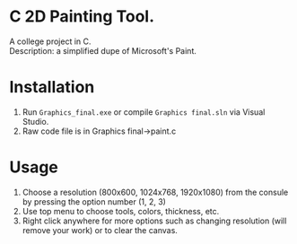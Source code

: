 # C 2D Painting Tool.

A college project in C.<br>
Description: a simplified dupe of Microsoft's Paint.

# Installation

1. Run `Graphics_final.exe` or compile `Graphics final.sln` via Visual Studio.
2. Raw code file is in Graphics final->paint.c

# Usage
 
1. Choose a resolution (800x600, 1024x768, 1920x1080) from the consule by pressing the option number (1, 2, 3)
2. Use top menu to choose tools, colors, thickness, etc.
3. Right click anywhere for more options such as changing resolution (will remove your work) or to clear the canvas.
